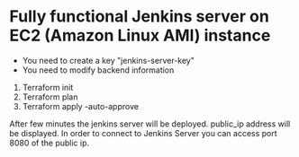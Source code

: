 # Fully functional Jenkins server on EC2 (Amazon Linux AMI) instance

* You need to create a key "jenkins-server-key"
* You need to modify backend information

1. Terraform init
2. Terraform plan
3. Terraform apply -auto-approve

After few minutes the jenkins server will be deployed.
public_ip address will be displayed.
In order to connect to Jenkins Server you can access port 8080 of the public ip. 
